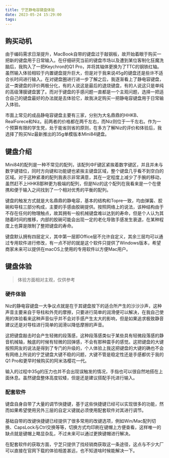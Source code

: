 ```yaml
---
title: 宁芝静电容键盘体验
date: 2023-05-24 15:29:00
tags:
---
```


## 购买动机
由于编码需求日渐提升，MacBook自带的键盘过于敲钢板，故开始着眼于购买一把新的键盘用于日常输入。在仔细研究当前的键盘市场以及遭到某位客制化狂魔洗脑后，我购入了一把Keychron的Q1 Pro，并将其轴体更换为了TTC的钢铁红轴。虽然输入体验相较于内置键盘提升巨大，但是对于我来说45g的键盘还是些许不适合长时间进行输入。在对键盘圈进行进一步了解之后，我逐渐看上了静电容键盘，这一类键盘的评价两极分化，有的人说这是最后的退烧键盘，有的人说这只是单纯的高级薄膜键盘罢了。而对于键盘的手感问题一直都是一个主观问题，选择一把适合自己的键盘最好的办法就是去体验它，故我决定购买一把静电容键盘用于日常输入体验。

市面上常见的成品静电容键盘主要有三家，分别为大名鼎鼎的HHKB、RealForece和Niz。前两者的价格都在两千左右，而Niz则位于一千左右。作为一个预算有限的学生党，处于能省则省的原则，在多方了解Niz的评价和体验后，我选择了购买Niz最新推出的35g单模版本Mini84键盘。

## 键盘介绍
Mini84的配列是一种不常见的配列，该配列中F键区紧挨着数字键区，并且并未与数字键错位，同时方向键和功能键也紧挨主键盘区域，整个键盘几乎看不到空白的区域。对于这种紧凑的配列我表示非常满意，其在一定程度上减少了手腕的移动，虽然赶不上HHKB那种更为极端的配列，但是Niz的这个配列在我看来是一个在便携和便于输入之间找到了一个相对优秀的平衡的配列。

键盘的触发方式就是大名鼎鼎的静电容，基本的结构和Topre一致，均由弹簧、胶碗和导柱三部分构成，主要的手感由胶碗提供。按照网络上的说法，该种结构由于不存在任何的物理触点，故其拥有一般机械键盘难以达到的寿命，但是个人认为其随着时间的推移，内部的胶碗可能会出现一定的老化导致手感发生衰退，在某种程度上也算是限制了整把键盘的寿命。

键盘默认拥有四层定义，其中第一层即Office层不允许自定义，其余三层均可以通过专用软件进行修改，有一点不好的就是这个软件只提供了Windows版本，希望商家未来可以提供在macOS上使用的专用软件以方便Mac用户。

## 键盘体验
> 体验方面相对主观，仅供参考

### 硬件体验
Niz的静电容键盘一大争议点就是在于其键盘按下的适合所产生的沙沙沙声，这种声音主要来自于导柱和外壳的摩擦，只要进行简单的润滑便可以解决，在我自己使用的体验看来这种声音似乎并不会对手感产生太大的影响，但是如果追求极致静音建议还是对导柱进行简单的润滑以降低摩擦的声音。

这把键盘敲击时会产生轻微的段落感，这种段落感类似于某些具有轻微段落感的静音机械轴，触底的时候有轻微的回弹感，不会有那种震手的感觉。这把键盘的大键按照网友的说法是得到了专门的升级的，个人体验上我这把键盘的大键的确也不会有网络上所说的宁芝键盘大键不稳的问题，大键不管是稳定性还是手感都优于我的Q1 Pro和更早时候购买的阿米洛樱花一代。

输入的过程中35g的压力也并不会出现误触发的情况，手指也可以很自然地搭在上面休息。虽然键盘整体高度较矮，但是还是建议搭配手托进行输入。

### 配套软件
键盘自身自带了大量的调节快捷键，基于这些快捷键已经可以实现很多的功能，然而如果希望使用另外三层的自定义键就必须使用配套软件对其进行调节。

基础自带的改键快捷键已经提供了很多常用的改键选项，例如Win/Mac配列切换、CapsLock与Ctrl交换等等，切换方式均印刷在键帽上方便查看，这样唯一的缺点就是键帽上略显杂乱，不过未来可以通过更换键帽进行解决。

在配套软件的获取方面，宁芝只提供了找经销商获取这一条途径，这点与不少大厂可以直接在官网下载的体验相差甚远，也不知道啥时候能解决一下。
